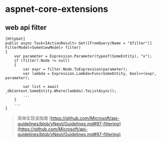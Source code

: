 # aspnet-core-extensions

##  web api filter
```
[HttpGet]
public async Task<IActionResult> Get([FromQuery(Name = "$filter")] FilterModel<SomeViewModel> filter)
{
    var parameter = Expression.Parameter(typeof(SomeEntity), "x");
    if (filter?.Node != null)
    {
        var expr = filter.Node.ToExpression(parameter);
        var lambda = Expression.Lambda<Func<SomeEntity, bool>>(expr, parameter);

        var list = await _dbContext.SomeEntity.Where(lambda).ToListAsync();
        ...
    }
    ...
}
```
> 简单实现该指南 [https://github.com/Microsoft/api-guidelines/blob/vNext/Guidelines.md#97-filtering](https://github.com/Microsoft/api-guidelines/blob/vNext/Guidelines.md#97-filtering)
